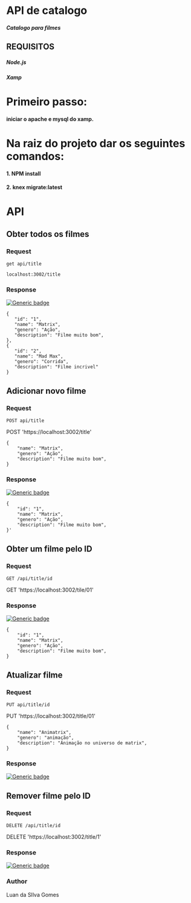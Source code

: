 # API de catalogo
##### Catalogo para filmes

## REQUISITOS
##### Node.js
##### Xamp


# Primeiro passo:
#### iniciar o apache e mysql do xamp.

# Na raiz do projeto dar os seguintes comandos:
#### 1. NPM install
#### 2. knex migrate:latest

# API 

## Obter todos os filmes

### Request

`get api/title`

    localhost:3002/title
    
### Response
[![Generic badge](https://img.shields.io/badge/200-OK-<COLOR>.svg)](https://shields.io/)

    {
       "id": "1",
       "name": "Matrix",
       "genero": "Ação",
       "description": "Filme muito bom",
    },
    {
       "id": "2",
       "name": "Mad Max",
       "genero": "Corrida",
       "description": "Filme incrivel"
    }
       
## Adicionar novo filme

### Request

`POST api/title`

POST 'https://localhost:3002/title'

    {
        "name": "Matrix",
        "genero": "Ação",
        "description": "Filme muito bom",
    }
      
### Response

[![Generic badge](https://img.shields.io/badge/201-CREATED-<COLOR>.svg)](https://shields.io/)


    {
        "id": "1",
        "name": "Matrix",
        "genero": "Ação",
        "description": "Filme muito bom",
    }'
     
## Obter um filme pelo ID

### Request

`GET /api/title/id`

GET 'https://localhost:3002/tile/01'

### Response

[![Generic badge](https://img.shields.io/badge/200-Ok-<COLOR>.svg)](https://shields.io/)

    {
        "id": "1",
        "name": "Matrix",
        "genero": "Ação",
        "description": "Filme muito bom",
    }
    

## Atualizar filme
### Request

`PUT api/title/id`

PUT 'https://localhost:3002/title/01'

    {
        "name": "Animatrix",
        "genero": "animação",
        "description": "Animação no universo de matrix",
    }

### Response

   [![Generic badge](https://img.shields.io/badge/200-OK-<COLOR>.svg)](https://shields.io/)
 
 
## Remover filme pelo ID

### Request

`DELETE /api/title/id`

DELETE 'https://localhost:3002/title/1'

### Response

   [![Generic badge](https://img.shields.io/badge/410-DONE-<COLOR>.svg)](https://shields.io/)

### Author

Luan da SIlva Gomes